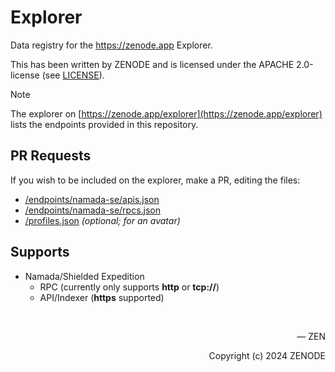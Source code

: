 # Explorer

Data registry for the https://zenode.app Explorer.

This has been written by ZENODE and is licensed under the APACHE 2.0-license (see [LICENSE](./LICENSE)).

> [!NOTE]
> The explorer on [https://zenode.app/explorer](https://zenode.app/explorer) lists the endpoints provided in this repository.

## PR Requests

If you wish to be included on the explorer, make a PR, editing the files:
- [/endpoints/namada-se/apis.json](/endpoints/namada-se/apis.json)
- [/endpoints/namada-se/rpcs.json](/endpoints/namada-se/rpcs.json)
- [/profiles.json](/profiles.json) _(optional; for an avatar)_

## Supports

- Namada/Shielded Expedition
  - RPC (currently only supports **http** or **tcp://**)
  - API/Indexer (**https** supported)

</br>

<p align="right">— ZEN</p>
<p align="right">Copyright (c) 2024 ZENODE</p>
